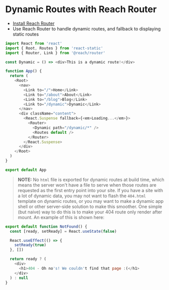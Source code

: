 # Dynamic Routes with Reach Router

- [Install Reach Router](https://reach.tech/router)
- Use Reach Router to handle dynamic routes, and fallback to displaying static routes

```javascript
import React from 'react'
import { Root, Routes } from 'react-static'
import { Router, Link } from '@reach/router'

const Dynamic = () => <div>This is a dynamic route!</div>

function App() {
  return (
    <Root>
      <nav>
        <Link to="/">Home</Link>
        <Link to="/about">About</Link>
        <Link to="/blog">Blog</Link>
        <Link to="/dynamic">Dynamic</Link>
      </nav>
      <div className="content">
        <React.Suspense fallback={<em>Loading...</em>}>
          <Router>
            <Dynamic path="/dynamic/*" />
            <Routes default />
          </Router>
        </React.Suspense>
      </div>
    </Root>
  )
}

export default App
```

> **NOTE:** No `html` file is exported for dynamic routes at build time, which means the server won't have a file to serve when those routes are requested as the first entry point into your site. If you have a site with a lot of dynamic data, you may not want to flash the `404.html` template on dynamic routes, or you may want to make a dynamic app shell or other server-side solution to make this smoother. One simple (but naive) way to do this is to make your 404 route only render after mount. An example of this is shown here:

```javascript
export default function NotFound() {
  const [ready, setReady] = React.useState(false)

  React.useEffect(() => {
    setReady(true)
  }, [])

  return ready ? (
    <div>
      <h1>404 - Oh no's! We couldn't find that page :(</h1>
    </div>
  ) : null
}
```
